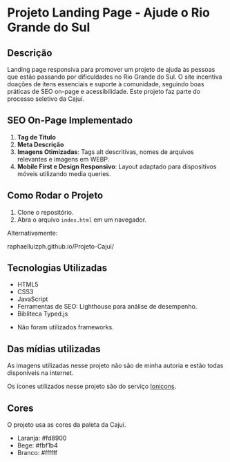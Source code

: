# Projeto Landing Page - Ajude o Rio Grande do Sul

## Descrição
Landing page responsiva para promover um projeto de ajuda às pessoas que estão passando por dificuldades no Rio Grande do Sul. O site incentiva doações de itens essenciais e suporte à comunidade, seguindo boas práticas de SEO on-page e acessibilidade. Este projeto faz parte do processo seletivo da Cajuí.

## SEO On-Page Implementado
1. **Tag de Título**
2. **Meta Descrição**
3. **Imagens Otimizadas**: Tags alt descritivas, nomes de arquivos relevantes e imagens em WEBP.
4. **Mobile First e Design Responsivo**: Layout adaptado para dispositivos móveis utilizando media queries.

## Como Rodar o Projeto
1. Clone o repositório.
2. Abra o arquivo `index.html` em um navegador.

Alternativamente:

<a>raphaelluizph.github.io/Projeto-Cajui/</a>

## Tecnologias Utilizadas
- HTML5
- CSS3 
- JavaScript 
- Ferramentas de SEO: Lighthouse para análise de desempenho. 
- Bibliteca Typed.js
* Não foram utilizados frameworks. 

## Das mídias utilizadas

As imagens utilizadas nesse projeto não são de minha autoria e estão todas disponíveis na internet. 

Os ícones utilizados nesse projeto são do serviço [Ionicons](https://ionic.io/ionicons/v4). 

## Cores 

O projeto usa as cores da paleta da Cajuí. 

- Laranja: #fd8900
- Bege: #fbf1b4
- Branco: #ffffff

